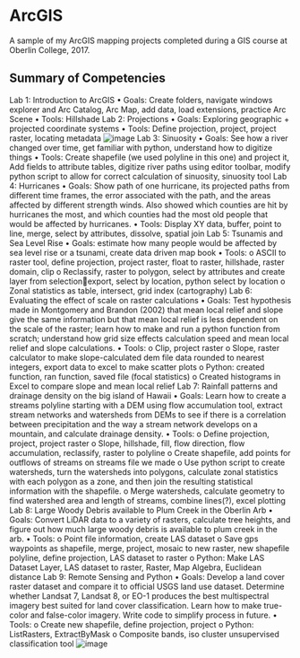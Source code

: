 # ArcGIS
A sample of my ArcGIS mapping projects completed during a GIS course at Oberlin College, 2017.

## Summary of Competencies
Lab 1: Introduction to ArcGIS
•	Goals: Create folders, navigate windows explorer and Arc Catalog, Arc Map, add data, load extensions, practice Arc Scene
•	Tools: Hillshade
Lab 2: Projections
•	Goals: Exploring geographic + projected coordinate systems
•	Tools: Define projection, project, project raster, locating metadata
![image](https://user-images.githubusercontent.com/45399983/133864085-5fcb3def-7fcc-4c31-89a5-c5f329a900e4.png)
Lab 3: Sinuosity
  •	Goals: See how a river changed over time, get familiar with python, understand how to digitize things
  •	Tools: Create shapefile (we used polyline in this one) and project it, Add fields to attribute tables, digitize river paths using editor toolbar, modify python script to allow for correct calculation of sinuosity, sinuosity tool
Lab 4: Hurricanes
  •	Goals: Show path of one hurricane, its projected paths from different time frames, the error associated with the path, and the areas affected by different strength winds. Also showed which counties are hit by hurricanes the most, and which counties had the most old people that would be affected by hurricanes. 
  •	Tools: Display XY data, buffer, point to line, merge, select by attributes, dissolve, spatial join
Lab 5: Tsunamis and Sea Level Rise
  •	Goals: estimate how many people would be affected by sea level rise or a tsunami, create data driven map book
  •	Tools: 
    o	ASCII to raster tool, define projection, project raster, float to raster, hillshade, raster domain, clip
    o	Reclassify, raster to polygon, select by attributes and create layer from selectionexport, select by location, python select by location
    o	Zonal statistics as table, intersect, grid index (cartography)
Lab 6: Evaluating the effect of scale on raster calculations 
  •	Goals: Test hypothesis made in Montgomery and Brandon (2002) that mean local relief and slope give the same information but that mean local relief is less dependent on the scale of the raster; learn how to make and run a python function from scratch; understand how grid size effects calculation speed and mean local relief and slope calculations. 
  •	Tools:
    o	Clip, project raster
    o	Slope, raster calculator to make slope-calculated dem file data rounded to nearest integers, export data to excel to make scatter plots
    o	Python: created function, ran function, saved file (focal statistics)
    o	Created histograms in Excel to compare slope and mean local relief
Lab 7: Rainfall patterns and drainage density on the big island of Hawaii
  •	Goals: Learn how to create a streams polyline starting with a DEM using flow accumulation tool, extract stream networks and watersheds from DEMs to see if there is a correlation between precipitation and the way a stream network develops on a mountain, and calculate drainage density. 
  •	Tools: 
    o	Define projection, project, project raster
    o	Slope, hillshade, fill, flow direction, flow accumulation, reclassify, raster to polyline
    o	Create shapefile, add points for outflows of streams on streams file we made
    o	Use python script to create watersheds, turn the watersheds into polygons, calculate zonal statistics with each polygon as a zone, and then join the resulting statistical information with the shapefile. 
    o	Merge watersheds, calculate geometry to find watershed area and length of streams, combine lines(?), excel plotting
Lab 8: Large Woody Debris available to Plum Creek in the Oberlin Arb
  •	Goals: Convert LiDAR data to a variety of rasters, calculate tree heights, and figure out how much large woody debris is available to plum creek in the arb. 
  •	Tools:
    o	Point file information, create LAS dataset
    o	Save gps waypoints as shapefile, merge, project, mosaic to new raster, new shapefile polyline, define projection, LAS dataset to raster
    o	Python: Make LAS Dataset Layer, LAS dataset to raster, Raster, Map Algebra, Euclidean distance
Lab 9: Remote Sensing and Python
  •	Goals: Develop a land cover raster dataset and compare it to official USGS land use dataset. Determine whether Landsat 7, Landsat 8, or EO-1 produces the best multispectral imagery best suited for land cover classification. Learn how to make true-color and false-color imagery. Write code to simplify process in future.
  •	Tools:
    o	Create new shapefile, define projection, project
    o	Python: ListRasters, ExtractByMask
    o	Composite bands, iso cluster unsupervised classification tool
![image](https://user-images.githubusercontent.com/45399983/133863865-010ce126-4e1f-45d6-8014-4c373ad37f15.png)
